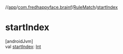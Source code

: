 //[app](../../../index.md)/[com.fredhappyface.brainf](../index.md)/[RuleMatch](index.md)/[startIndex](start-index.md)

# startIndex

[androidJvm]\
val [startIndex](start-index.md): [Int](https://kotlinlang.org/api/latest/jvm/stdlib/kotlin/-int/index.html)
